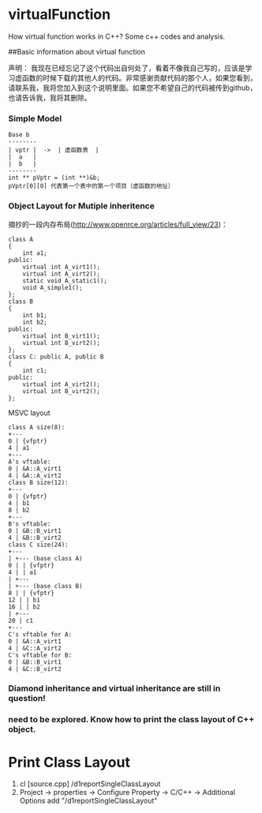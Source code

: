 # virtualFunction
How virtual function works in C++? Some c++ codes and analysis.

##Basic information about virtual function

声明：
    我现在已经忘记了这个代码出自何处了，看着不像我自己写的，应该是学习虚函数的时候下载的其他人的代码。非常感谢贡献代码的那个人，如果您看到，请联系我，我将您加入到这个说明里面。如果您不希望自己的代码被传到github，也请告诉我，我将其删除。

### Simple Model
    Base b
    --------
    | vptr |  ->  | 虚函数表  |
    |  a   |
    |  b   |
    --------
    int ** pVptr = (int **)&b;
    pVptr[0][0] 代表第一个表中的第一个项目（虚函数的地址）
### Object Layout for Mutiple inheritence
摘抄的一段内存布局(http://www.openrce.org/articles/full_view/23)：

    class A
    {
        int a1;
    public:
        virtual int A_virt1();
        virtual int A_virt2();
        static void A_static1();
        void A_simple1();
    };
    class B
    {
        int b1;
        int b2;
    public:
        virtual int B_virt1();
        virtual int B_virt2();
    };
    class C: public A, public B
    {
        int c1;
    public:
        virtual int A_virt2();
        virtual int B_virt2();
    };

MSVC layout

    class A size(8):
    +---
    0 | {vfptr}
    4 | a1
    +---
    A's vftable:
    0 | &A::A_virt1
    4 | &A::A_virt2
    class B size(12):
    +---
    0 | {vfptr}
    4 | b1
    8 | b2
    +---
    B's vftable:
    0 | &B::B_virt1
    4 | &B::B_virt2
    class C size(24):
    +---
    | +--- (base class A)
    0 | | {vfptr}
    4 | | a1
    | +---
    | +--- (base class B)
    8 | | {vfptr}
    12 | | b1
    16 | | b2
    | +---
    20 | c1
    +---
    C's vftable for A:
    0 | &A::A_virt1
    4 | &C::A_virt2
    C's vftable for B:
    0 | &B::B_virt1
    4 | &C::B_virt2

### Diamond inheritance and virtual inheritance are still in question!
### need to be explored. Know how to print the class layout of C++ object.
# Print Class Layout
1. cl [source.cpp] /d1reportSingleClassLayout 
2. Project -> properties -> Configure Property -> C/C++ -> Additional Options
    add "/d1reportSingleClassLayout"